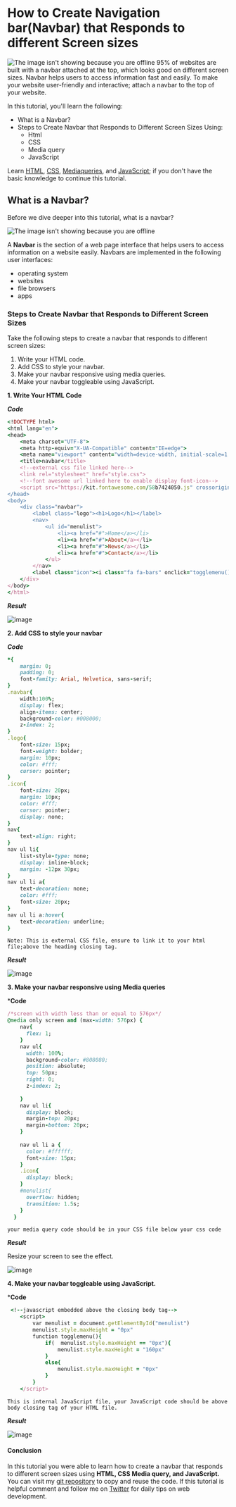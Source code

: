 # How to Create Navigation bar(Navbar) that Responds to different Screen sizes
![The image isn't showing because you are offline](https://www.ixtlan.si/wp-content/uploads/2019/09/quattro_krka_1_shutterstock_421766797-2.jpg)
95% of websites are built with a navbar attached at the top, which looks good on different screen sizes. Navbar helps users to access information fast and easily. To make your website user-friendly and interactive; attach a navbar to the top of your website.

In this tutorial, you'll learn the following:
* What is a Navbar?
* Steps to Create Navbar that Responds to Different Screen Sizes Using:
  - Html
  - CSS
  - Media query
  - JavaScript

Learn [HTML](https://www.w3schools.com/html/), [CSS](https://www.w3schools.com/Css/), [Mediaqueries](https://www.w3schools.com/css/css3_mediaqueries.asp), and [JavaScript](https://www.w3schools.com/js/DEFAULT.asp); if you don't have the basic knowledge to continue this tutorial.
## What is a Navbar?
Before we dive deeper into this tutorial, what is a navbar?

![The image isn't showing because you are offline](2023-05-31-22-44-11.png)

A **Navbar** is the section of a web page interface that helps users to access information on a website easily. Navbars are implemented in the following user interfaces:
* operating system
* websites
* file browsers
* apps

### Steps to Create Navbar that Responds to Different Screen Sizes

Take the following steps to create a navbar that responds to different screen sizes:
1. Write your HTML code.
2. Add CSS to style your navbar.
3. Make your navbar responsive using media queries.
4. Make your navbar toggleable using JavaScript.

**1. Write Your HTML Code**

***Code***
```ruby
<!DOCTYPE html>
<html lang="en">
<head>
    <meta charset="UTF-8">
    <meta http-equiv="X-UA-Compatible" content="IE=edge">
    <meta name="viewport" content="width=device-width, initial-scale=1.0">
    <title>navbar</title>
    <!--external css file linked here-->
    <link rel="stylesheet" href="style.css">
    <!--font awesome url linked here to enable display font-icon-->
    <script src="https://kit.fontawesome.com/58b7424050.js" crossorigin="anonymous"></script>
</head>
<body>
    <div class="navbar">
        <label class="logo"><h1>Logo</h1></label>
        <nav>
            <ul id="menulist">
                <li><a href="#">Home</a></li>
                <li><a href="#">About</a></li>
                <li><a href="#">News</a></li>
                <li><a href="#">Contact</a></li>
            </ul>
        </nav>
        <label class="icon"><i class="fa fa-bars" onclick="togglemenu()"></i></label>
    </div>
</body>
</html>
```
***Result***

![image](2023-06-01-00-10-18.png)

**2. Add CSS to style your navbar**

***Code***
```ruby
*{
    margin: 0;
    padding: 0;
    font-family: Arial, Helvetica, sans-serif;
}
.navbar{
    width:100%;
    display: flex;
    align-items: center;
    background-color: #008000;
    z-index: 2;
}
.logo{
    font-size: 15px;
    font-weight: bolder;
    margin: 10px;
    color: #fff;
    cursor: pointer;
}
.icon{
    font-size: 20px;
    margin: 10px;
    color: #fff;
    cursor: pointer;
    display: none;
}
nav{
    text-align: right;
}
nav ul li{
    list-style-type: none;
    display: inline-block;
    margin: -12px 30px;
}
nav ul li a{
    text-decoration: none;
    color: #fff;
    font-size: 20px;
}
nav ul li a:hover{
    text-decoration: underline;
}
```
`Note: This is external CSS file, ensure to link it to your html file;above the heading closing tag.`

***Result***

![image](2023-05-31-22-44-11.png)

**3. Make your navbar responsive using Media queries**

***Code**
```ruby
/*screen with width less than or equal to 576px*/
@media only screen and (max-width: 576px) {
    nav{
      flex: 1;
    }
    nav ul{
      width: 100%;
      background-color: #808080;
      position: absolute;
      top: 50px;
      right: 0;
      z-index: 2;
  
    }
    nav ul li{
      display: block;
      margin-top: 20px;
      margin-bottom: 20px;
    }
    
    nav ul li a {
      color: #ffffff;
      font-size: 15px;
    }
    .icon{
      display: block;
    }
    #menulist{
      overflow: hidden;
      transition: 1.5s;
    }
  }
```
`your media query code should be in your CSS file below your css code`

***Result***

Resize your screen to see the effect.

![image](2023-06-01-01-02-52.png)

**4. Make your navbar toggleable using JavaScript.**

***Code**
```ruby
 <!--javascript embedded above the closing body tag-->
    <script>
        var menulist = document.getElementById("menulist")
        menulist.style.maxHeight = "0px"
        function togglemenu(){
            if(  menulist.style.maxHeight == "0px"){
                menulist.style.maxHeight = "160px"
            }
            else{
                menulist.style.maxHeight = "0px"
            }
        }
    </script>
```
 `This is internal JavaScript file, your JavaScript code should be above body closing tag of your HTML file.`
 
 ***Result***
 
![image](2023-06-01-01-12-48.png)
#### Conclusion
In this tutorial you were able to learn how to create a navbar that responds to different screen sizes using **HTML, CSS Media query, and JavaScript.**
You can visit my [git repository](https://github.com/mbamobioma1) to copy and reuse the code.
If this tutorial is helpful comment and follow me on [Twitter](https://twitter.com/FidelisObioma) for daily tips on web development.
